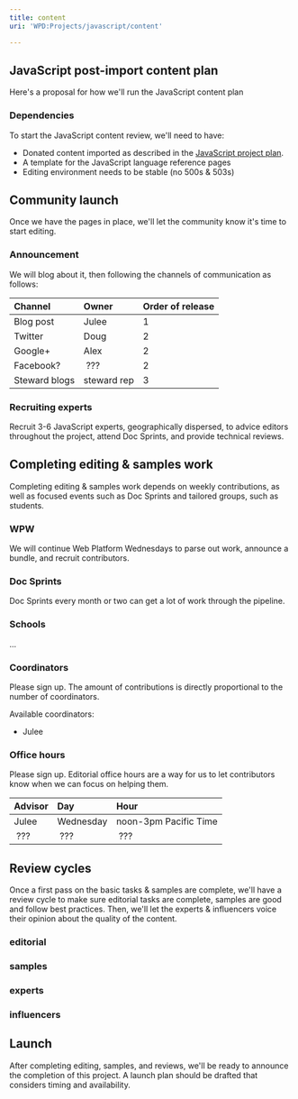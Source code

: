 ```yaml
---
title: content
uri: 'WPD:Projects/javascript/content'

---
```

## <span>JavaScript post-import content plan</span>

Here's a proposal for how we'll run the JavaScript content plan

### <span>Dependencies</span>

To start the JavaScript content review, we'll need to have:

-   Donated content imported as described in the [JavaScript project plan](/WPD:Projects/javascript).
-   A template for the JavaScript language reference pages
-   Editing environment needs to be stable (no 500s & 503s)

## <span>Community launch</span>

Once we have the pages in place, we'll let the community know it's time to start editing.

### <span>Announcement</span>

We will blog about it, then following the channels of communication as follows:

|Channel|Owner|Order of release|
|:------|:----|:---------------|
|Blog post|Julee|1|
|Twitter|Doug|2|
|Google+|Alex|2|
|Facebook?| ???|2|
|Steward blogs|steward rep|3|

### <span>Recruiting experts</span>

Recruit 3-6 JavaScript experts, geographically dispersed, to advice editors throughout the project, attend Doc Sprints, and provide technical reviews.

## <span>Completing editing & samples work</span>

Completing editing & samples work depends on weekly contributions, as well as focused events such as Doc Sprints and tailored groups, such as students.

### <span>WPW</span>

We will continue Web Platform Wednesdays to parse out work, announce a bundle, and recruit contributors.

### <span>Doc Sprints</span>

Doc Sprints every month or two can get a lot of work through the pipeline.

### <span>Schools</span>

...

### <span>Coordinators</span>

Please sign up. The amount of contributions is directly proportional to the number of coordinators.

Available coordinators:

-   Julee

### <span>Office hours</span>

Please sign up. Editorial office hours are a way for us to let contributors know when we can focus on helping them.

|Advisor|Day|Hour|
|:------|:--|:---|
|Julee|Wednesday|noon-3pm Pacific Time|
| ???| ???| ???|

## <span>Review cycles</span>

Once a first pass on the basic tasks & samples are complete, we'll have a review cycle to make sure editorial tasks are complete, samples are good and follow best practices. Then, we'll let the experts & influencers voice their opinion about the quality of the content.

### <span>editorial</span>

### <span>samples</span>

### <span>experts</span>

### <span>influencers</span>

## <span>Launch</span>

After completing editing, samples, and reviews, we'll be ready to announce the completion of this project. A launch plan should be drafted that considers timing and availability.